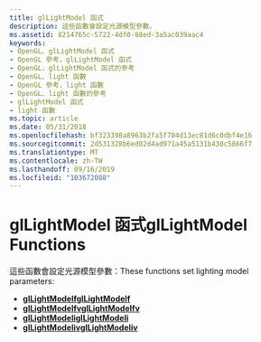 ```yaml
---
title: glLightModel 函式
description: 這些函數會設定光源模型參數。
ms.assetid: 8214765c-5722-4df0-88ed-3a5ac039aac4
keywords:
- OpenGL、glLightModel 函式
- OpenGL 參考，glLightModel 函式
- OpenGL，glLightModel 函式的參考
- OpenGL、light 函數
- OpenGL 參考，light 函數
- OpenGL、light 函數的參考
- glLightModel 函式
- light 函數
ms.topic: article
ms.date: 05/31/2018
ms.openlocfilehash: bf323398a8963b2fa5f704d13ec81d6c0dbf4e16
ms.sourcegitcommit: 2d531328b6ed82d4ad971a45a5131b430c5866f7
ms.translationtype: MT
ms.contentlocale: zh-TW
ms.lasthandoff: 09/16/2019
ms.locfileid: "103672088"
---
```

# <a name="gllightmodel-functions"></a><span data-ttu-id="b35fe-111">glLightModel 函式</span><span class="sxs-lookup"><span data-stu-id="b35fe-111">glLightModel Functions</span></span>

<span data-ttu-id="b35fe-112">這些函數會設定光源模型參數：</span><span class="sxs-lookup"><span data-stu-id="b35fe-112">These functions set lighting model parameters:</span></span>

-   [<span data-ttu-id="b35fe-113">**glLightModelf**</span><span class="sxs-lookup"><span data-stu-id="b35fe-113">**glLightModelf**</span></span>](gllightmodelf.md)
-   [<span data-ttu-id="b35fe-114">**glLightModelfv**</span><span class="sxs-lookup"><span data-stu-id="b35fe-114">**glLightModelfv**</span></span>](gllightmodelfv.md)
-   [<span data-ttu-id="b35fe-115">**glLightModeli**</span><span class="sxs-lookup"><span data-stu-id="b35fe-115">**glLightModeli**</span></span>](gllightmodeli.md)
-   [<span data-ttu-id="b35fe-116">**glLightModeliv**</span><span class="sxs-lookup"><span data-stu-id="b35fe-116">**glLightModeliv**</span></span>](gllightmodeliv.md)

 

 




